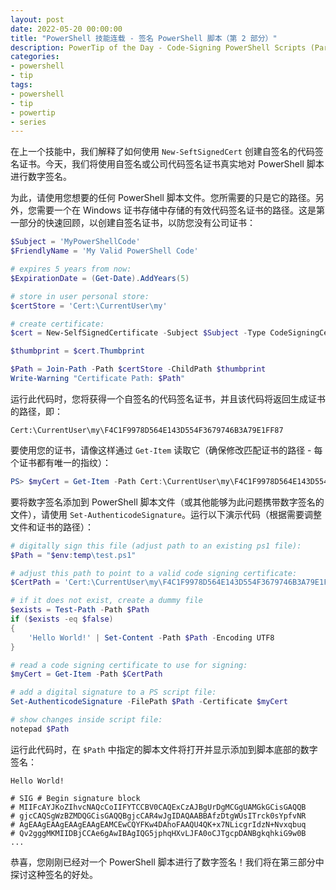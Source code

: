 ```yaml
---
layout: post
date: 2022-05-20 00:00:00
title: "PowerShell 技能连载 - 签名 PowerShell 脚本（第 2 部分）"
description: PowerTip of the Day - Code-Signing PowerShell Scripts (Part 2)
categories:
- powershell
- tip
tags:
- powershell
- tip
- powertip
- series
---
```

在上一个技能中，我们解释了如何使用 `New-SeftSignedCert` 创建自签名的代码签名证书。今天，我们将使用自签名或公司代码签名证书真实地对 PowerShell 脚本进行数字签名。

为此，请使用您想要的任何 PowerShell 脚本文件。您所需要的只是它的路径。另外，您需要一个在 Windows 证书存储中存储的有效代码签名证书的路径。这是第一部分的快速回顾，以创建自签名证书，以防您没有公司证书：

```powershell
$Subject = 'MyPowerShellCode'
$FriendlyName = 'My Valid PowerShell Code'

# expires 5 years from now:
$ExpirationDate = (Get-Date).AddYears(5)

# store in user personal store:
$certStore = 'Cert:\CurrentUser\my'

# create certificate:
$cert = New-SelfSignedCertificate -Subject $Subject -Type CodeSigningCert -CertStoreLocation $certStore -FriendlyName $FriendlyName -NotAfter $ExpirationDate

$thumbprint = $cert.Thumbprint

$Path = Join-Path -Path $certStore -ChildPath $thumbprint
Write-Warning "Certificate Path: $Path"
```

运行此代码时，您将获得一个自签名的代码签名证书，并且该代码将返回生成证书的路径，即：

    Cert:\CurrentUser\my\F4C1F9978D564E143D554F3679746B3A79E1FF87

要使用您的证书，请像这样通过 `Get-Item` 读取它（确保修改匹配证书的路径 - 每个证书都有唯一的指纹）：

```powershell
PS> $myCert = Get-Item -Path Cert:\CurrentUser\my\F4C1F9978D564E143D554F3679746B3A79E1FF87
```

要将数字签名添加到 PowerShell 脚本文件（或其他能够为此问题携带数字签名的文件），请使用 `Set-AuthenticodeSignature`。运行以下演示代码（根据需要调整文件和证书的路径）：

```powershell
# digitally sign this file (adjust path to an existing ps1 file):
$Path = "$env:temp\test.ps1"

# adjust this path to point to a valid code signing certificate:
$CertPath = 'Cert:\CurrentUser\my\F4C1F9978D564E143D554F3679746B3A79E1FF87'

# if it does not exist, create a dummy file
$exists = Test-Path -Path $Path
if ($exists -eq $false)
{
    'Hello World!' | Set-Content -Path $Path -Encoding UTF8
}

# read a code signing certificate to use for signing:
$myCert = Get-Item -Path $CertPath

# add a digital signature to a PS script file:
Set-AuthenticodeSignature -FilePath $Path -Certificate $myCert

# show changes inside script file:
notepad $Path
```

运行此代码时，在 `$Path` 中指定的脚本文件将打开并显示添加到脚本底部的数字签名：

    Hello World!

    # SIG # Begin signature block
    # MIIFcAYJKoZIhvcNAQcCoIIFYTCCBV0CAQExCzAJBgUrDgMCGgUAMGkGCisGAQQB
    # gjcCAQSgWzBZMDQGCisGAQQBgjcCAR4wJgIDAQAABBAfzDtgWUsITrck0sYpfvNR
    # AgEAAgEAAgEAAgEAAgEAMCEwCQYFKw4DAhoFAAQU4QK+x7NLicgrIdzN+Nvxqbuq
    # Qv2gggMKMIIDBjCCAe6gAwIBAgIQG5jphqHXvLJFA0oCJTgcpDANBgkqhkiG9w0B
    ...

恭喜，您刚刚已经对一个 PowerShell 脚本进行了数字签名！我们将在第三部分中探讨这种签名的好处。

<!--本文国际来源：[Code-Signing PowerShell Scripts (Part 2)](https://community.idera.com/database-tools/powershell/powertips/b/tips/posts/code-signing-powershell-scripts-part-2)-->

